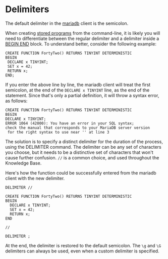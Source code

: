 
# Delimiters

The default delimiter in the [mariadb](README.md) client is the semicolon.


When creating [stored programs](../../server-usage/programming-customizing-mariadb/stored-routines/README.md) from the command-line, it is likely you will need to differentiate between the regular delimiter and a delimiter inside a [BEGIN END](../../server-usage/programming-customizing-mariadb/programmatic-compound-statements/begin-end.md) block. To understand better, consider the following example:


```
CREATE FUNCTION FortyTwo() RETURNS TINYINT DETERMINISTIC
BEGIN
 DECLARE x TINYINT;
 SET x = 42;
 RETURN x;
END;
```

If you enter the above line by line, the mariadb client will treat the first semicolon, at the end of the `DECLARE x TINYINT` line, as the end of the statement. Since that's only a partial definition, it will throw a syntax error, as follows:


```
CREATE FUNCTION FortyTwo() RETURNS TINYINT DETERMINISTIC
BEGIN
DECLARE x TINYINT;
ERROR 1064 (42000): You have an error in your SQL syntax; 
check the manual that corresponds to your MariaDB server version
 for the right syntax to use near '' at line 3
```

The solution is to specify a distinct delimiter for the duration of the process, using the DELIMITER command. The delimiter can be any set of characters you choose, but it needs to be a distinctive set of characters that won't cause further confusion. `//` is a common choice, and used throughout the Knowledge Base.


Here's how the function could be successfully entered from the mariadb client with the new delimiter.


```
DELIMITER //

CREATE FUNCTION FortyTwo() RETURNS TINYINT DETERMINISTIC
BEGIN
  DECLARE x TINYINT;
  SET x = 42;
  RETURN x;
END 

//

DELIMITER ;
```

At the end, the delimiter is restored to the default semicolon. The `\g` and `\G` delimiters can always be used, even when a custom delimiter is specified.

